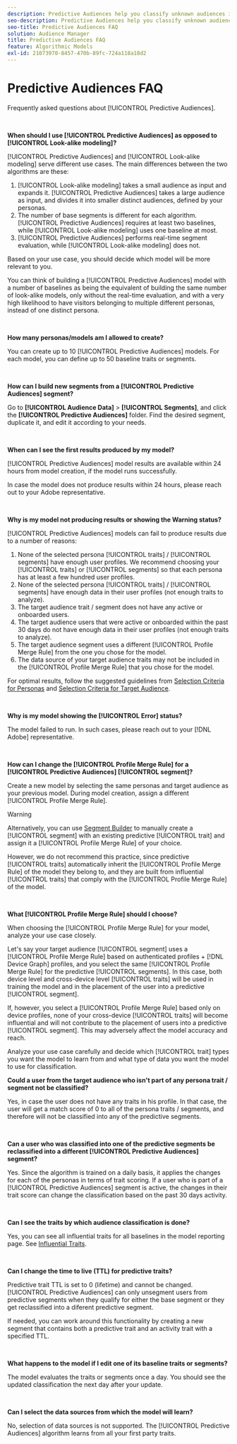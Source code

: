 ```yaml
---
description: Predictive Audiences help you classify unknown audiences into distinct personas in real-time, using data science.
seo-description: Predictive Audiences help you classify unknown audiences into distinct personas in real-time, using data science.
seo-title: Predictive Audiences FAQ
solution: Audience Manager
title: Predictive Audiences FAQ
feature: Algorithmic Models
exl-id: 21073970-8457-470b-89fc-724a118a18d2
---
```

# Predictive Audiences FAQ

Frequently asked questions about [!UICONTROL Predictive Audiences].

&nbsp;

**When should I use [!UICONTROL Predictive Audiences] as opposed to [!UICONTROL Look-alike modeling]?**

[!UICONTROL Predictive Audiences] and [!UICONTROL Look-alike modeling] serve different use cases. The main differences between the two algorithms are these:

1. [!UICONTROL Look-alike modeling] takes a small audience as input and expands it. [!UICONTROL Predictive Audiences] takes a large audience as input, and divides it into smaller distinct audiences, defined by your personas.
1. The number of base segments is different for each algorithm. [!UICONTROL Predictive Audiences] requires at least two baselines, while [!UICONTROL Look-alike modeling] uses one baseline at most.
1. [!UICONTROL Predictive Audiences] performs real-time segment evaluation, while [!UICONTROL Look-alike modeling] does not.

Based on your use case, you should decide which model will be more relevant to you.

You can think of building a [!UICONTROL Predictive Audiences] model with a number of baselines as being the equivalent of building the same number of look-alike models, only without the real-time evaluation, and with a very high likelihood to have visitors belonging to multiple different personas, instead of one distinct persona.

&nbsp;

**How many personas/models am I allowed to create?**

You can create up to 10 [!UICONTROL Predictive Audiences] models. For each model, you can define up to 50 baseline traits or segments.

&nbsp;

**How can I build new segments from a [!UICONTROL Predictive Audiences] segment?**

Go to **[!UICONTROL Audience Data]** > **[!UICONTROL Segments]**, and click the **[!UICONTROL Predictive Audiences]** folder. Find the desired segment, duplicate it, and edit it according to your needs.

&nbsp;

**When can I see the first results produced by my model?**

[!UICONTROL Predictive Audiences] model results are available within 24 hours from model creation, if the model runs successfully.

In case the model does not produce results within 24 hours, please reach out to your Adobe representative.

&nbsp;

**Why is my model not producing results or showing the Warning status?**

[!UICONTROL Predictive Audiences] models can fail to produce results due to a number of reasons:

1. None of the selected persona [!UICONTROL traits] / [!UICONTROL segments] have enough user profiles. We recommend choosing your [!UICONTROL traits] or [!UICONTROL segments] so that each persona has at least a few hundred user profiles.
1. None of the selected persona [!UICONTROL traits] / [!UICONTROL segments] have enough data in their user profiles (not enough traits to analyze).
1. The target audience trait / segment does not have any active or onboarded users.
1. The target audience users that were active or onboarded within the past 30 days do not have enough data in their user profiles (not enough traits to analyze).
1. The target audience segment uses a different [!UICONTROL Profile Merge Rule] from the one you chose for the model.
1. The data source of your target audience traits may not be included in the [!UICONTROL Profile Merge Rule] that you chose for the model.

For optimal results, follow the suggested guidelines from [Selection Criteria for Personas](../features/algorithmic-models/predictive-audiences.md#selection-personas) and [Selection Criteria for Target Audience](../features/algorithmic-models/predictive-audiences.md#selection-audience).

&nbsp;

**Why is my model showing the [!UICONTROL Error] status?**

The model failed to run. In such cases, please reach out to your [!DNL Adobe] representative.

&nbsp;

**How can I change the [!UICONTROL Profile Merge Rule] for a [!UICONTROL Predictive Audiences] [!UICONTROL segment]?**

Create a new model by selecting the same personas and target audience as your previous model. During model creation, assign a different [!UICONTROL Profile Merge Rule].

>[!WARNING]
> Alternatively, you can use [Segment Builder](../features/segments/segment-builder.md) to manually create a [!UICONTROL segment] with an existing predictive [!UICONTROL trait] and assign it a [!UICONTROL Profile Merge Rule] of your choice.
> 
> However, we do not recommend this practice, since predictive [!UICONTROL traits] automatically inherit the [!UICONTROL Profile Merge Rule] of the model they belong to, and they are built from influential [!UICONTROL traits] that comply with the [!UICONTROL Profile Merge Rule] of the model.

&nbsp;

**What [!UICONTROL Profile Merge Rule] should I choose?**

When choosing the [!UICONTROL Profile Merge Rule] for your model, analyze your use case closely.

Let's say your target audience [!UICONTROL segment] uses a [!UICONTROL Profile Merge Rule] based on authenticated profiles + [!DNL Device Graph] profiles, and you select the same [!UICONTROL Profile Merge Rule] for the predictive [!UICONTROL segments]. In this case, both device level and cross-device level [!UICONTROL traits] will be used in training the model and in the placement of the user into a predictive [!UICONTROL segment].

If, however, you select a [!UICONTROL Profile Merge Rule] based only on device profiles, none of your cross-device [!UICONTROL traits] will become influential and will not contribute to the placement of users into a predictive [!UICONTROL segment]. This may adversely affect the model accuracy and reach.

Analyze your use case carefully and decide which [!UICONTROL trait] types you want the model to learn from and what type of data you want the model to use for classification.

**Could a user from the target audience who isn't part of any persona trait / segment not be classified?**

Yes, in case the user does not have any traits in his profile. In that case, the user will get a match score of 0 to all of the persona traits / segments, and therefore will not be classified into any of the predictive segments.

&nbsp;

**Can a user who was classified into one of the predictive segments be reclassified into a different [!UICONTROL Predictive Audiences] segment?**

Yes. Since the algorithm is trained on a daily basis, it applies the changes for each of the personas in terms of trait scoring. If a user who is part of a [!UICONTROL Predictive Audiences] segment is active, the changes in their trait score can change the classification based on the past 30 days activity.

&nbsp;

**Can I see the traits by which audience classification is done?**

Yes, you can see all influential traits for all baselines in the model reporting page. See [Influential Traits](../features/algorithmic-models/predictive-audiences-reporting.md#influential-traits).

&nbsp;

**Can I change the time to live (TTL) for predictive traits?**

Predictive trait TTL is set to 0 (lifetime) and cannot be changed. [!UICONTROL Predictive Audiences] can only unsegment users from predictive segments when they qualify for either the base segment or they get reclassified into a diferent predictive segment.

If needed, you can work around this functionality by creating a new segment that contains both a predictive trait and an activity trait with a specified TTL.

&nbsp;


**What happens to the model if I edit one of its baseline traits or segments?**

The model evaluates the traits or segments once a day. You should see the updated classification the next day after your update.

&nbsp;

**Can I select the data sources from which the model will learn?**

No, selection of data sources is not supported. The [!UICONTROL Predictive Audiences] algorithm learns from all your first party traits.

